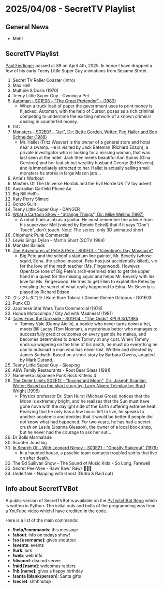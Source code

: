 # 2025/04/08 - SecretTV Playlist

## General News

- Meh!

## SecretTV Playlist

[Paul Fierlinger](https://www.cartoonbrew.com/rip/from-teeny-little-super-guys-to-animated-dogs-paul-fierlinger-dies-at-89-246675.html) passed at 89 on April 4th, 2025.  In honor I have dropped a few of his early Teeny Little Super Guy animations from Sesame Street.  

1. Secret TV Roller Coaster (intro)
2. Max Hell
3. Multiple SIDosis (1970)
4. Teeny Little Super Guy - Owning a Pet
5. [Automan - S01E03 - "The Great Pretender" - (1983)](https://en.wikipedia.org/wiki/Automan#Episodes)
   - When a truck load of paper the government uses to print money is hijacked, Automan, with the help of Cursor, poses as a rich criminal competing to undermine the existing network of a known criminal dealing in counterfeit money.
6. DiC
7. [Monsters - S02E07 - "Jar", Dir: Bette Gordon, Writer: Peg Haller and Bob Schneider (1989)](https://en.wikipedia.org/wiki/List_of_Monsters_episodes#Season_2_(1989%E2%80%9390))
   - Mr. Hallet (Fritz Weaver) is the owner of a general store and hotel near a swamp. He is visited by Jack Bateman (Richard Edson), a private investigator who is looking for a missing woman, that was last seen at the hotel. Jack then meets beautiful Ann Spiros (Gina Gershon) and her loutish but wealthy husband George (Ed Kovens), and is immediately attracted to her. Hallet is actually selling small monsters he stores in large Mason jars...
8. Artie's Workout
9. Masters Of The Universe Hordak and the Evil Horde UK TV toy advert
10. Austrailian Garfield Phone Ad
11. Big Bill Hell's
12. Katy Perry Slimed
13. Gonzo Guilt
14. Teeny Little Super Guy - DANGER
15. [What a Cartoon Show - "Strange Things", Dir: Mike Wellins (1997)](https://en.wikipedia.org/wiki/What_a_Cartoon!)
    - A robot finds a job as a janitor. He must remember the advice from his supervisor Mel (voiced by Ronnie Schell) that if it says "Don't Touch", don't touch.  Note: The series' only 3D animated short.
16. Chipmunk Punk Commercial
17. Lewis Sings Dylan - Martin Short (SCTV 1984)
18. Monster Ballads
19. [The Adventures of Pete & Pete - S00E01 - "Valentine's Day Massacre"](https://en.wikipedia.org/wiki/List_of_The_Adventures_of_Pete_%26_Pete_episodes#Specials_(1991%E2%80%9393))
    - Big Pete and the school's stadium line painter, Mr. Beverly (whose squid, Edna, the school mascot, Pete has just accidentally killed), vie for the love of the math teacher (Ms. Fingerwood). However, Openface (one of Big Pete's arch-enemies) tries to get the upper hand in a quest for the missing squid and helps Mr. Beverly with his love for Ms. Fingerwood. He tries to get Ellen to exploit the Petes by revealing the secret of what really happened to Edna. Mr. Beverly is played by Richard Edson.
20. クレクレタコラ / Kure Kure Takora / Gimme Gimme Octopus - D01E03
21. Punk CD
22. Japanese Star Wars Tuna Commercial (1978)
23. Honda Motocompo / City Ad with Madness! (1981)
24. [Tales From the Darkside - S01E04 - "The Odds" KPLR 3/1/1985](https://en.wikipedia.org/wiki/List_of_Tales_from_the_Darkside_episodes#Season_1_(1984%E2%80%931985))
    - Tommy Vale (Danny Aiello), a bookie who never turns down a bet, meets Bill Lacey (Tom Noonan), a mysterious bettor who manages to successfully predict outcomes on every gamble he makes, and becomes determined to break Tommy at any cost. When Tommy ends up wagering on the time of his death, he must do everything he can to outsmart a man who has never lost.  Written and directed by James Sadwith.
Based on a short story by Barbara Owens, adapted by Mark Durand.
25. Teeny Little Super Guy - Sleeping
26. A&W Family Restaurants - Root Bear Glass (1981)
27. Nameneko Japanese Punk Rock Kittens 4
28. [The Outer Limits S02E12 - "Inconstant Moon", Dir: Joseph Scanlan, Writer: Based on the short story by: Larry Niven; Teleplay by: Brad Wright (1996)](https://en.wikipedia.org/wiki/List_of_The_Outer_Limits_(1995_TV_series)_episodes#Season_2_(1996))
    - Physics professor Dr. Stan Hurst (Michael Gross) notices that the Moon is extremely bright, and he realizes that the Sun must have gone nova with the daylight side of the Earth suffering extreme heat. Realizing that he only has a few hours left to live, he speaks to another academic and decides that it would be better if people did not know what had happened. For two years, he has had a secret crush on Leslie (Joanna Gleason), the owner of a local book shop, but he never had the courage to ask her out...
29. Dr Bolls Marmalade
30. Scooter Jousting
31. [In Search Of... With Leonard Nimoy - S03E21 - "Ghostly Stakeout" (1979)](https://en.wikipedia.org/wiki/In_Search_of..._(TV_series)#Season_3_(1978%E2%80%931979))
    - In a haunted house, a psychic team contacts troubled spirits that live on after death.
32. The Ed Sullivan Show - The Sound of Music Kids - So Long, Farewell
33. Secret Pee-Wee - Rawr Rawr Rawr 🐊🐊🐊
34. Undertale - Napping with Ghost (Outro & Raid out)



## Info about SecretTVBot

A public version of SecretTVBot is available on the [PyTwitchBot Repo](https://github.com/awbored/PyTwitchBot) which is written in Python.  The initial nuts and bolts of the programming was from a YouTube video which I have credited in the code.

Here is a list of the main commands:
- **!help/!commands**: this message
- **!about**: info on todays show!
- **!so [username]**: gives shoutout
- **!events**: events
- **!lurk**: lurk
- **!web**: web info
- **!discord**: discord server
- **!raid [name]**: welcomes raiders
- **!hb [name]**: gives a happy birthday
- **!santa [blank/person]**: Santa gifts
- **!secret**: shhhhutup
